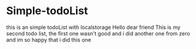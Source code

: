 # Simple-todoList
this is an simple todoList with localstorage 
Hello dear friend
This is my second todo list, the first one wasn't good and i did another one from zero and im so happy that i did this one 
